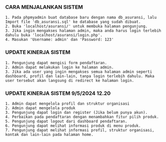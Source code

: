 ### CARA MENJALANKAN SISTEM
    
    1. Pada phpmyadmin buat database baru dengan nama db_asuransi, lalu Import file 'db_asuransi.sql' ke database yang sudah dibuat.
    2. Buka 'localhost/asuransi/' untuk membuka halaman pengunjung.
    3. Jika ingin mengakses halaman admin, maka anda harus login terlebih dahulu buka 'localhost/asuransi/login.php'.
    4. Masukan 'Username: admin' dan 'Password: 123'

### UPDATE KINERJA SISTEM

    1. Pengunjung dapat mengisi form pendaftaran.
    2. Admin dapat melakukan login ke halaman admin.
    3. Jika ada user yang ingin mengakses semua halaman admin seperti dashboard, profil dan lain-lain, tanpa login terlebih dahulu. Maka user tersebut akan langsung di redirect ke halaman login.

### UPDATE KINERJA SISTEM 9/5/2024 12.20

    1. Admin dapat mengelola profil dan struktur organisasi
    2. Admin dapat mengelola produk
    3. Pengunjung dapat login dan register (Jika belum punya akun).
    4. Perbaikan pada pendaftaran dengan menambahkan fitur pilih produk.
    5. Pengunjung dapat logout dari dashboard pendaftaran.
    6. Pengunjung dapat melihat informasi produk di menu produk.
    7. Pengunjung dapat melihat informasi profil, struktur organisasi, kontak dan lain-lain pada halaman home.